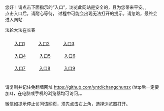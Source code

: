 您好！请点击下面指示的“入口”，浏览此网站是安全的，且为您带来平安。。 <br/>
点击入口后，请耐心等待， 过程中可能会出现无法打开的提示，请忽略，最终会进入网站. </br>

法轮大法在长春<br/>
<div style="padding:10px"><a style="margin:20px" target="_blank" href="https://dl24sj7bycxlh.cloudfront.net/2Qpsp?kqpfj" id="ccLink1" rel="nofollow">入口1</a> <a target="_blank" style="margin:20px" href="https://dyv4tr9m2grku.cloudfront.net/2Qpsp?vwvzkjrx" id="ccLink2" rel="nofollow">入口2</a> <a style="margin:20px" target="_blank" href="https://d2kzsl0hm57and.cloudfront.net/2Qpsp?kxhsbwy" id="ccLink3" rel="nofollow">入口3</a></div>

<div style="padding:10px" ><a style="margin:20px" target="_blank" href="https://dl24sj7bycxlh.cloudfront.net/2Qpsp?kqpfj" id="ccLink4" rel="nofollow">入口4</a> <a style="margin:20px" href="https://dyv4tr9m2grku.cloudfront.net/2Qpsp?vwvzkjrx" target="_blank" id="ccLink5" rel="nofollow">入口5</a> <a style="margin:20px" href="https://d2kzsl0hm57and.cloudfront.net/2Qpsp?kxhsbwy" target="_blank" id="ccLink6" rel="nofollow">入口6</a></div>

<div style="padding:10px"><a style="margin:20px" target="_blank" href="https://dl24sj7bycxlh.cloudfront.net/2Qpsp?kqpfj" id="ccLink7" rel="nofollow">入口7</a> <a style="margin:20px" href="https://dyv4tr9m2grku.cloudfront.net/2Qpsp?vwvzkjrx" target="_blank" id="ccLink8" rel="nofollow">入口8</a> <a style="margin:20px" target="_blank" href="https://d2kzsl0hm57and.cloudfront.net/2Qpsp?kxhsbwy" id="ccLink9" rel="nofollow">入口9</a></div>

<br/>



请复制并记住免翻墙网址 https://github.com/yntd/changchunzx (http后一定要加s)，在电脑或手机的浏览器均可访问。。<br/>

微信如提示停止访问该网页，须先点击右上角，选择浏览器打开。
